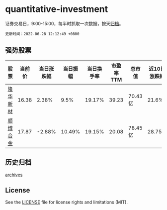 # quantitative-investment

证券交易日，9:00-15:00，每半时抓取一次数据，按天[归档](archives)。

`更新时间：2022-06-28 12:12:49 +0800`

## 强势股票

|股票|当前价|当日涨跌幅|当日振幅|当日换手率|市盈率TTM|总市值|近10日涨跌幅|
|----|----|----|----|----|----|----|----|
|[隆华新材](https://xueqiu.com/S/SZ301149)|16.38|2.38%|9.5%|19.17%|39.23|70.43亿|21.6%|
|[顺博合金](https://xueqiu.com/S/SZ002996)|17.87|-2.88%|10.49%|19.15%|20.08|78.45亿|28.75%|

## 历史归档

[archives](archives)

## License

See the [LICENSE](LICENSE) file for license rights and limitations (MIT).
